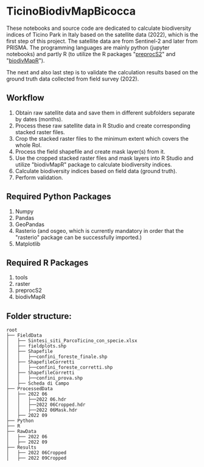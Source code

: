 # TicinoBiodivMapBicocca

These notebooks and source code are dedicated to calculate biodiversity indices of Ticino Park in Italy based on the satellite data (2022), which is the first step of this project. The satellite data are from Sentinel-2 and later from PRISMA. The programming languages are mainly python (jupyter notebooks) and partly R (to utilize the R packages "[preprocS2](https://github.com/jbferet/preprocs2)" and "[biodivMapR](https://github.com/jbferet/biodivMapR)"). 

The next and also last step is to validate the calculation results based on the ground truth data collected from field survey (2022). 

## Workflow

1. Obtain raw satellite data and save them in different subfolders separate by dates (months).
2. Process these raw satellite data in R Studio and create corresponding stacked raster files.
3. Crop the stacked raster files to the minimum extent which covers the whole RoI.
4. Process the field shapefile and create mask layer(s) from it.
5. Use the cropped stacked raster files and mask layers into R Studio and utilize "biodivMapR" package to calculate biodiversity indices.
6. Calculate biodiversity indices based on field data (ground truth).
7. Perform validation. 

## Required Python Packages

1. Numpy
2. Pandas
3. GeoPandas
4. Rasterio (and osgeo, which is currently mandatory in order that the "rasterio" package can be successfully imported.)
5. Matplotlib

## Required R Packages

1. tools
2. raster
3. preprocS2
4. biodivMapR

## Folder structure: 

```
root
├── FieldData
│   ├── Sintesi_siti_ParcoTicino_con_specie.xlsx
│   ├── fieldplots.shp
│   ├── Shapefile
│   │   ├──confini_foreste_finale.shp
│   ├── ShapefileCorretti
│   │   ├──confini_foreste_corretti.shp
│   ├── ShapefileCorretti
│   │   ├──confini_prova.shp
│   ├── Scheda di Campo
├── ProcessedData
│   ├── 2022 06
│   │   ├──2022 06.hdr
│   │   ├──2022 06Cropped.hdr
│   │   ├──2022 06Mask.hdr
│   ├── 2022 09
├── Python
├── R
├── RawData
│   ├── 2022 06
│   ├── 2022 09
├── Results
│   ├── 2022 06Cropped
│   ├── 2022 09Cropped
```

